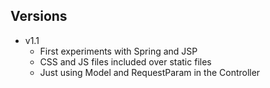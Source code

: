 ## Versions

* v1.1
  * First experiments with Spring and JSP
  * CSS and JS files included over static files
  * Just using Model and RequestParam in the Controller